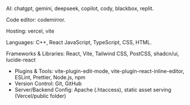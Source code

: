 
 AI: chatgpt, gemini, deepseek, copilot, cody, blackbox, replit.

 Code editor: codemirror.

 Hosting: vercel, vite

 Languages: C++, React JavaScript, TypeScript, CSS, HTML. 
 


 Frameworks & Libraries: React, Vite, Tailwind CSS, PostCSS, shadcn/ui, lucide-react  
- Plugins & Tools: vite-plugin-edit-mode, vite-plugin-react-inline-editor, ESLint, Prettier, Node.js, npm  
- Version Control: Git, GitHub  
- Server/Backend Config: Apache (.htaccess), static asset serving (Vercel/public folder)  
